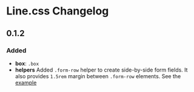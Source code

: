 # Line.css Changelog

## 0.1.2

### Added

* **box**: `.box`
* **helpers** Added `.form-row` helper to create side-by-side form fields. It also provides `1.5rem` margin between `.form-row` elements. See the [example](https://dgknca.github.io/line.css/form/form)
